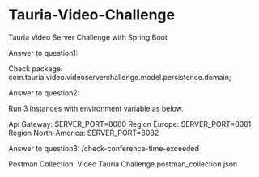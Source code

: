 # Tauria-Video-Challenge
Tauria Video Server Challenge with Spring Boot

Answer to question1:

Check package: com.tauria.video.videoserverchallenge.model.persistence.domain;

Answer to question2:

Run 3 instances with environment variable as below.

Api Gateway: SERVER_PORT=8080
Region Europe: SERVER_PORT=8081
Region North-America: SERVER_PORT=8082

Answer to question3:
/check-conference-time-exceeded

Postman Collection: Video Tauria Challenge.postman_collection.json